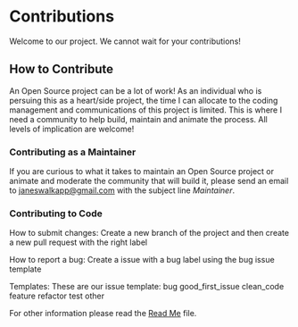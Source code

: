 # Contributions

Welcome to our project. We cannot wait for your contributions!

## How to Contribute

An Open Source project can be a lot of work! As an individual who is persuing this as a heart/side project, the time I can allocate to the coding management and communications of this project is limited. This is where I need a community to help build, maintain and animate the process. All levels of implication are welcome!

### Contributing as a Maintainer

If you are curious to what it takes to maintain an Open Source project or animate and moderate the community that will build it, please send an email to [janeswalkapp@gmail.com](mailto:janeswalkapp@gmail.com) with the subject line *Maintainer*.

### Contributing to Code

How to submit changes: Create a new branch of the project and then create a new pull request with the right label

How to report a bug: Create a issue with a bug label using the bug issue template

Templates: These are our issue template:
    bug
    good_first_issue
    clean_code
    feature
    refactor
    test
    other

For other information please read the [Read Me](README.md) file.